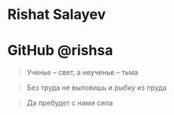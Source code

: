 # Rishat Salayev
# GitHub @rishsa
> Ученье – свет, а неученье – тьма


> Без труда не выловишь и рыбку из пруда


> Да пребудет с нами сила
